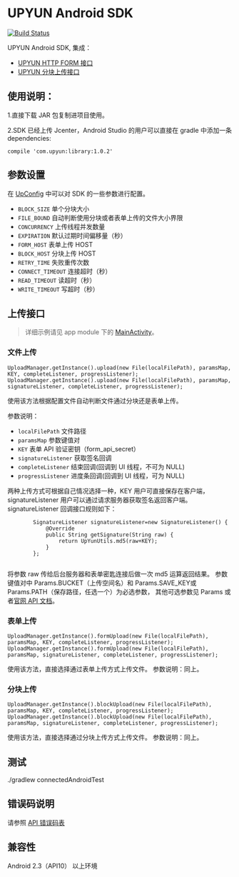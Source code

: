 # UPYUN Android SDK

[![Build Status](https://travis-ci.org/upyun/android-sdk.svg?branch=master)](https://travis-ci.org/upyun/android-sdk)

UPYUN Android SDK, 集成：
- [UPYUN HTTP FORM 接口](http://docs.upyun.com/api/form_api/)
- [UPYUN 分块上传接口](http://docs.upyun.com/api/multipart_upload/)


## 使用说明：

1.直接下载 JAR 包复制进项目使用。

2.SDK 已经上传 Jcenter，Android Studio 的用户可以直接在 gradle 中添加一条 dependencies:

```
compile 'com.upyun:library:1.0.2'
```
## 参数设置

在 [UpConfig](https://github.com/upyun/android-sdk/blob/master/library/src/main/java/com/upyun/library/common/UpConfig.java) 中可以对 SDK 的一些参数进行配置。

* `BLOCK_SIZE` 单个分块大小
* `FILE_BOUND` 自动判断使用分块或者表单上传的文件大小界限
* `CONCURRENCY` 上传线程并发数量
* `EXPIRATION` 默认过期时间偏移量（秒）
* `FORM_HOST` 表单上传 HOST
* `BLOCK_HOST` 分块上传 HOST
* `RETRY_TIME` 失败重传次数
* `CONNECT_TIMEOUT` 连接超时（秒）
* `READ_TIMEOUT` 读超时（秒）
* `WRITE_TIMEOUT` 写超时（秒）


## 上传接口

> 详细示例请见 app module 下的 [MainActivity](https://github.com/upyun/android-sdk/blob/master/app/src/main/java/com/upyun/sdktest/MainActivity.java)。


### 文件上传

```
UploadManager.getInstance().upload(new File(localFilePath), paramsMap, KEY, completeListener, progressListener);
UploadManager.getInstance().upload(new File(localFilePath), paramsMap, signatureListener, completeListener, progressListener);
```

使用该方法根据配置文件自动判断文件通过分块还是表单上传。

参数说明：

* `localFilePath`  文件路径
* `paramsMap`  参数键值对
* `KEY`  表单 API 验证密钥（form_api_secret）
* `signatureListener`  获取签名回调
* `completeListener`  结束回调(回调到 UI 线程，不可为 NULL)
* `progressListener`  进度条回调(回调到 UI 线程，可为 NULL)


两种上传方式可根据自己情况选择一种，KEY 用户可直接保存在客户端，signatureListener 用户可以通过请求服务器获取签名返回客户端。signatureListener 回调接口规则如下：

```
        SignatureListener signatureListener=new SignatureListener() {
            @Override
            public String getSignature(String raw) {
                return UpYunUtils.md5(raw+KEY);
            }
        };
        
```
将参数 raw 传给后台服务器和表单密匙连接后做一次 md5 运算返回结果。
参数键值对中 Params.BUCKET（上传空间名）和 Params.SAVE_KEY或Params.PATH（保存路径，任选一个）为必选参数，
其他可选参数见 Params 或者[官网 API 文档](http://docs.upyun.com/api/form_api/)。

### 表单上传

```
UploadManager.getInstance().formUpload(new File(localFilePath), paramsMap, KEY, completeListener, progressListener);
UploadManager.getInstance().formUpload(new File(localFilePath), paramsMap, signatureListener, completeListener, progressListener);
```

使用该方法，直接选择通过表单上传方式上传文件。
参数说明：同上。
### 分块上传

```
UploadManager.getInstance().blockUpload(new File(localFilePath), paramsMap, KEY, completeListener, progressListener);
UploadManager.getInstance().blockUpload(new File(localFilePath), paramsMap, signatureListener, completeListener, progressListener);
```

使用该方法，直接选择通过分块上传方式上传文件。
参数说明：同上。

## 测试
./gradlew connectedAndroidTest
 

## 错误码说明

请参照 [API 错误码表](http://docs.upyun.com/api/errno/#api)

## 兼容性

Android 2.3（API10） 以上环境